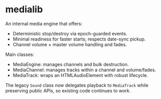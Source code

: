 # medialib

An internal media engine that offers:

- Deterministic stop/destroy via epoch-guarded events.
- Minimal readiness for faster starts; respects date-sync pickup.
- Channel volume × master volume handling and fades.

Main classes:

- MediaEngine: manages channels and bulk destruction.
- MediaChannel: manages tracks within a channel and volume/fades.
- MediaTrack: wraps an HTMLAudioElement with robust lifecycle.

The legacy `Sound` class now delegates playback to `MediaTrack` while preserving public APIs, so existing code continues to work.
